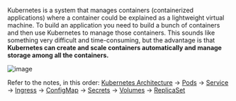 Kubernetes is a system that manages containers (containerized applications) where a container could be explained as a lightweight virtual machine. To build an application you need to build a bunch of containers and then use Kubernetes to manage those containers. This sounds like something very difficult and time-consuming, but the advantage is that **Kubernetes can create and scale containers automatically and manage storage among all the containers.**

![image](https://d33wubrfki0l68.cloudfront.net/bb53db7cb9f4b8ad525811202434a793004e16b2/04376/images/uploads/resized/pic-1-eric.1800.png)

Refer to the notes, in this order: [Kubernetes Architecture](https://github.com/hamees-sayed/K8s-Notes/blob/main/Kubernetes%20Architecture.md) -> [Pods](https://github.com/hamees-sayed/K8s-Notes/blob/main/Pods.md) -> [Service](https://github.com/hamees-sayed/K8s-Notes/blob/main/Service.md) -> [Ingress](https://github.com/hamees-sayed/K8s-Notes/blob/main/Ingress.md) -> [ConfigMap](https://github.com/hamees-sayed/K8s-Notes/blob/main/ConfigMap.md) -> [Secrets](https://github.com/hamees-sayed/K8s-Notes/blob/main/Secrets.md) -> [Volumes](https://github.com/hamees-sayed/K8s-Notes/blob/main/Volumes.md) -> [ReplicaSet](https://github.com/hamees-sayed/K8s-Notes/blob/main/ReplicaSet.md)

